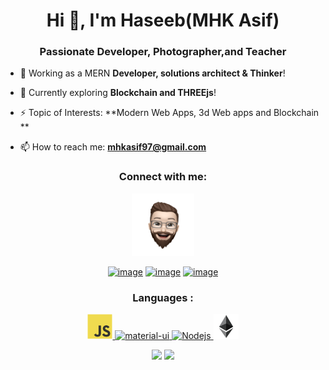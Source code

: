 <!--
### Hi there 👋


**mhkasif/mhkasif** is a ✨ _special_ ✨ repository because its `README.md` (this file) appears on your GitHub profile.

Here are some ideas to get you started:

- 🔭 I’m currently working on ...
- 🌱 I’m currently learning ...
- 👯 I’m looking to collaborate on ...
- 🤔 I’m looking for help with ...
- 💬 Ask me about ...
- 📫 How to reach me: ...
- 😄 Pronouns: ...
- ⚡ Fun fact: ...
-->
<h1 align="center">Hi 👋, I'm Haseeb(MHK Asif) </h1>
<h3 align="center">Passionate Developer, Photographer,and Teacher</h3>

- 🔭 Working as a MERN **Developer, solutions architect & Thinker**!

- 🌱 Currently exploring **Blockchain and THREEjs**!

- ⚡ Topic of Interests: **Modern Web Apps, 3d Web apps and Blockchain **

<!-- - 👯 Love to collaborate on blockchain based **layer 0 protocols, automated tools, bots & frameworks** -->

- 📫 How to reach me: **mhkasif97@gmail.com**

<h3 align="center">Connect with me:</h3>
<div align="center" >
<a href="https://mhkasif.github.io" target="_blank" rel="noopener"> 
    <img src="https://raw.githubusercontent.com/mhkasif/mhkasif/main/laugh.png" alt="MHK ASIF" height="100"  /> 
</a>
  
[![image](https://img.shields.io/badge/LinkedIn-0077B5?style=for-the-badge&logo=linkedin&logoColor=white)](https://www.linkedin.com/in/mhkasif97/)
[![image](https://img.shields.io/badge/Twitter-1DA1F2?style=for-the-badge&logo=twitter&logoColor=white)](https://twitter.com/mhkasif)
[![image](https://img.shields.io/badge/Gmail-D14836?style=for-the-badge&logo=gmail&logoColor=white)](mailto:mhkasif97@gmail.com)
  
  
</div>

<h3 align="center">Languages :</h3>

<p align="center">  
  
  <a href="https://developer.mozilla.org/en-US/docs/Web/JavaScript" target="_blank" rel="noopener"> 
    <img src="https://raw.githubusercontent.com/devicons/devicon/master/icons/javascript/javascript-original.svg" alt="javascript" width="40" height="40"/> 
  </a> 
  <a href="https://mui.com/" target="_blank" rel="noopener"> 
    <img src="https://raw.githubusercontent.com/mui-org/material-ui/master/docs/public/static/logo.png" alt="material-ui" width="40" height="40"/> 
  </a> 

  <a href="https://nodejs.org/en/" target="_blank" rel="noopener"> 
    <img src="https://nodejs.org/static/images/logo-light.svg" alt="Nodejs" width="40" height="40"/> 
  </a> 
  <a href="https://ethereum.org/en/developers/docs/" target="_blank" rel="noopener"> 
    <img src="https://raw.githubusercontent.com/ethereum/ethereum-org/master/dist/images/logos/ETHEREUM-ICON_Black.png" alt="ethereum" width="40" height="40"/> 
  </a>  
</p>

<p align= "center">
  <img height= "150" src="https://github-readme-stats.vercel.app/api?username=mhkasif&theme=react&show_icons=true&include_all_commits=true" />
  <img height= "150" src="https://github-readme-stats.vercel.app/api/top-langs/?username=mhkasif&theme=react&layout=compact" />
</p>
